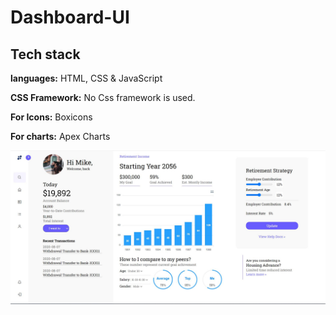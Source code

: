 # Dashboard-UI

## Tech stack

**languages:** HTML, CSS & JavaScript

**CSS Framework:** No Css framework is used.

**For Icons:** Boxicons

**For charts:** Apex Charts

![site_preview](./img/site_preview.JPG)
